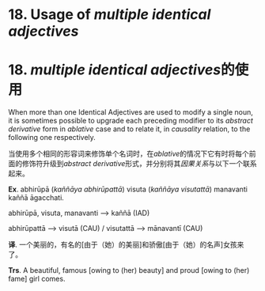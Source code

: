 # **18. Usage of** *multiple identical adjectives*
# 18. *multiple identical adjectives***的使用**

 When more than one Identical Adjectives are used to modify a single noun, it is 
sometimes possible to upgrade each preceding modifier to its *abstract derivative* form 
in *ablative* case and to relate it, in *causality* relation, to the following one respectively.  

当使用多个相同的形容词来修饰单个名词时，在*ablative*的情况下它有时将每个前面的修饰符升级到*abstract derivative*形式，并分别将其*因果关系*与以下一个联系起来。

**Ex**. abhirūpā (*kaññāya abhirūpattā*) visuta (*kaññāya visutattā*) manavanti kaññā 
āgacchati. 

 abhirūpā, visuta, manavanti  --> kaññā (IAD) 
 
   abhirūpattā  --> visutā (CAU) / visutattā  -->  mānavantī (CAU) 

**译**. 一个美丽的，有名的[由于（她）的美丽]和骄傲[由于（她）的名声]女孩来了。

**Trs**. A beautiful, famous [owing to (her) beauty] and proud [owing to (her) fame] 
girl comes.